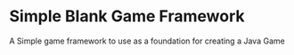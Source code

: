 # Simple Blank Game Framework
A Simple game framework to use as a foundation for creating a Java Game
